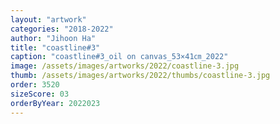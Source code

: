 ```yaml
---
layout: "artwork"
categories: "2018-2022"
author: "Jihoon Ha"
title: "coastline#3"
caption: "coastline#3_oil on canvas_53×41㎝_2022"
image: /assets/images/artworks/2022/coastline-3.jpg
thumb: /assets/images/artworks/2022/thumbs/coastline-3.jpg
order: 3520
sizeScore: 03
orderByYear: 2022023
---
```

